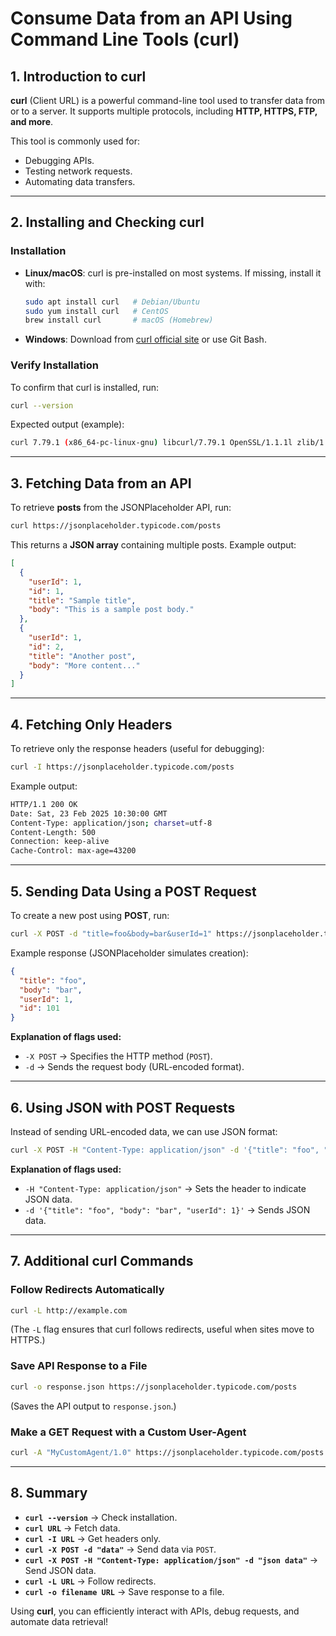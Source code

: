 # Consume Data from an API Using Command Line Tools (curl)

## 1. Introduction to curl

**curl** (Client URL) is a powerful command-line tool used to transfer data from or to a server. It supports multiple protocols, including **HTTP, HTTPS, FTP, and more**.  

This tool is commonly used for:
- Debugging APIs.
- Testing network requests.
- Automating data transfers.

---

## 2. Installing and Checking curl

### **Installation**
- **Linux/macOS**: curl is pre-installed on most systems. If missing, install it with:
  ```sh
  sudo apt install curl   # Debian/Ubuntu
  sudo yum install curl   # CentOS
  brew install curl       # macOS (Homebrew)
  ```
- **Windows**: Download from [curl official site](https://curl.se/windows/) or use Git Bash.

### **Verify Installation**
To confirm that curl is installed, run:
```sh
curl --version
```
Expected output (example):
```sh
curl 7.79.1 (x86_64-pc-linux-gnu) libcurl/7.79.1 OpenSSL/1.1.1l zlib/1.2.11
```

---

## 3. Fetching Data from an API

To retrieve **posts** from the JSONPlaceholder API, run:
```sh
curl https://jsonplaceholder.typicode.com/posts
```
This returns a **JSON array** containing multiple posts. Example output:
```json
[
  {
    "userId": 1,
    "id": 1,
    "title": "Sample title",
    "body": "This is a sample post body."
  },
  {
    "userId": 1,
    "id": 2,
    "title": "Another post",
    "body": "More content..."
  }
]
```

---

## 4. Fetching Only Headers

To retrieve only the response headers (useful for debugging):
```sh
curl -I https://jsonplaceholder.typicode.com/posts
```
Example output:
```sh
HTTP/1.1 200 OK
Date: Sat, 23 Feb 2025 10:30:00 GMT
Content-Type: application/json; charset=utf-8
Content-Length: 500
Connection: keep-alive
Cache-Control: max-age=43200
```

---

## 5. Sending Data Using a POST Request

To create a new post using **POST**, run:
```sh
curl -X POST -d "title=foo&body=bar&userId=1" https://jsonplaceholder.typicode.com/posts
```
Example response (JSONPlaceholder simulates creation):
```json
{
  "title": "foo",
  "body": "bar",
  "userId": 1,
  "id": 101
}
```
**Explanation of flags used:**
- `-X POST` → Specifies the HTTP method (`POST`).
- `-d` → Sends the request body (URL-encoded format).

---

## 6. Using JSON with POST Requests

Instead of sending URL-encoded data, we can use JSON format:
```sh
curl -X POST -H "Content-Type: application/json" -d '{"title": "foo", "body": "bar", "userId": 1}' https://jsonplaceholder.typicode.com/posts
```
**Explanation of flags used:**
- `-H "Content-Type: application/json"` → Sets the header to indicate JSON data.
- `-d '{"title": "foo", "body": "bar", "userId": 1}'` → Sends JSON data.

---

## 7. Additional curl Commands

### **Follow Redirects Automatically**
```sh
curl -L http://example.com
```
(The `-L` flag ensures that curl follows redirects, useful when sites move to HTTPS.)

### **Save API Response to a File**
```sh
curl -o response.json https://jsonplaceholder.typicode.com/posts
```
(Saves the API output to `response.json`.)

### **Make a GET Request with a Custom User-Agent**
```sh
curl -A "MyCustomAgent/1.0" https://jsonplaceholder.typicode.com/posts
```

---

## 8. Summary

- **`curl --version`** → Check installation.  
- **`curl URL`** → Fetch data.  
- **`curl -I URL`** → Get headers only.  
- **`curl -X POST -d "data"`** → Send data via `POST`.  
- **`curl -X POST -H "Content-Type: application/json" -d "json data"`** → Send JSON data.  
- **`curl -L URL`** → Follow redirects.  
- **`curl -o filename URL`** → Save response to a file.  

Using **curl**, you can efficiently interact with APIs, debug requests, and automate data retrieval!
